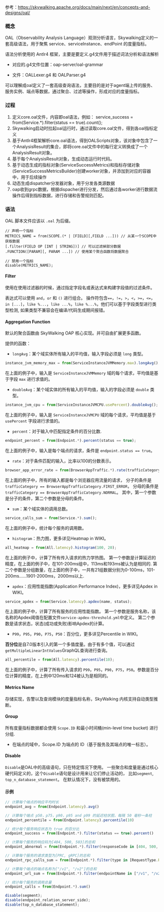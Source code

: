 参考：https://skywalking.apache.org/docs/main/next/en/concepts-and-designs/oal/

### 概念

OAL（Observability Analysis Language）观测分析语言，Skywalking定义的一套高级语法，用于聚焦 service、serviceInstance、endPoint 的度量指标。

语法分析使用的 Antlr4 框架，主要是要定义.g4文件用于描述词法分析和语法解析

- 对应的.g4文件位置：oap-server/oal-grammar

- 文件：OALLexer.g4 和 OALParser.g4

可以理解成oal定义了一套高级查询语法，主要目的是对于agent端上传的服务、服务实例、端点等数据，通过聚合、过滤等操作，形成对应的度量指标。

### 过程

1. 定义core.oal文件，内容即oal语法，例如：
   service_success = from(Service.*).filter(status == true).count();
2. Skywalking启动时拉起oal运行时，通过读取core.oal文件，得到各oal指标定义
3. 基于Antlr4框架解析core.oal语法，得到OALScripts对象，该对象中包含了一个AnalysisResult的集合，即将core.oal文件中的每行定义转换成了一个AnalysisResult对象。
4. 基于每个AnalysisResult对象，生成动态运行时代码。
5. 基于动态生成的指标对象(ServiceSuccessMetrics)和指标存储对象(ServiceSuccessMetricsBuilder)创建worker对象，并添加到对应的容器中，用于后续操作
6. 动态生成dispatcher分发器对象，用于分发各类源数据
7. oap收到grpc数据，根据dispacher进行分发，然后通过各worker进行数据流操作后得到指标数据，进行存储和告警规则匹配。

### 语法

OAL 脚本文件应该以 `.oal` 为后缀。

```
// 声明一个指标
METRICS_NAME = from(SCOPE.(* | [FIELD][,FIELD ...])) // 从某一个SCOPE中获取数据
[.filter(FIELD OP [INT | STRING])] // 可以过滤掉部分数据
.FUNCTION([PARAM][, PARAM ...]) // 使用某个聚合函数将数据聚合

// 禁用一个指标
disable(METRICS_NAME);
```

#### Filter

使用在使用过滤器的时候，通过指定字段名或表达式来构建字段值的过滤条件。

表达式可以使用 `and`，`or` 和 `()` 进行组合。 操作符包含`==`，`!=`，`>`，`<`，`>=`，`<=`，`in [...]`，`like %...`，`like ...%`，`like %...%`，他们可以基于字段类型进行类型检测, 如果类型不兼容会在编译/代码生成期间报错。

#### Aggregation Function

默认的聚合函数由 SkyWalking OAP 核心实现。并可自由扩展更多函数。

提供的函数：

- `longAvg`：某个域实体所有输入的平均值，输入字段必须是 `long` 类型。

```javascript
instance_jvm_memory_max = from(ServiceInstanceJVMMemory.max).longAvg();
```

在上面的例子中，输入是 `ServiceInstanceJVMMemory` 域的每个请求，平均值是基于字段 `max` 进行求值的。

- `doubleAvg`：某个域实体的所有输入的平均值，输入的字段必须是 `double` 类型。

```javascript
instance_jvm_cpu = from(ServiceInstanceJVMCPU.usePercent).doubleAvg();
```

在上面的例子中，输入是 `ServiceInstanceJVMCPU` 域的每个请求，平均值是基于 `usePercent` 字段进行求值的。

- `percent`：对于输入中匹配指定条件的百分比数.

```javascript
endpoint_percent = from(Endpoint.*).percent(status == true);
```

在上面的例子中，输入是每个端点的请求，条件是 `endpoint.status == true`。

- `rate`：对于条件匹配的输入，比率以100的分数表示。

```javascript
browser_app_error_rate = from(BrowserAppTraffic.*).rate(trafficCategory == BrowserAppTrafficCategory.FIRST_ERROR, trafficCategory == BrowserAppTrafficCategory.NORMAL);
```

在上面的例子中，所有的输入都是每个浏览器应用流量的请求， 分子的条件是`trafficCategory == BrowserAppTrafficCategory.FIRST_ERROR`， 分母的条件是`trafficCategory == BrowserAppTrafficCategory.NORMAL`。 其中，第一个参数是分子的条件，第二个参数是分母的条件。

- `sum`：某个域实体的调用总数。

```javascript
service_calls_sum = from(Service.*).sum();
```

在上面的例子中，统计每个服务的调用数。

- `histogram`：热力图，更多详见Heatmap in WIKI。

```javascript
all_heatmap = from(All.latency).histogram(100, 20);
```

在上面的例子中，计算了所有传入请求的热力学热图。 第一个参数是计算延迟的精度，在上面的例子中，在101-200ms组中，113ms和193ms被认为是相同的. 第二个参数是分组数量，在上面的例子中，一共有21组数据分别为0-100ms，101-200ms……1901-2000ms，2000ms以上.

- `apdex`：应用性能指数(Application Performance Index)，更多详见Apdex in WIKI。

```javascript
service_apdex = from(Service.latency).apdex(name, status);
```

在上面的例子中，计算了所有服务的应用性能指数。 第一个参数是服务名称，该名称的Apdex阈值在配置文件`service-apdex-threshold.yml`中定义。 第二个参数是请求状态，状态(成功或失败)影响Apdex的计算。

- `P99`，`P95`，`P90`，`P75`，`P50`：百分位，更多详见Percentile in WIKI。

**百分位**是自7.0版本引入的第一个多值度量。由于有多个值，可以通过`getMultipleLinearIntValues`GraphQL查询进行查询。

```javascript
all_percentile = from(All.latency).percentile(10);
```

在上面的例子中，计算了所有传入请求的 `P99`，`P95`，`P90`，`P75`，`P50`。参数是百分位计算的精度，在上例中120ms和124被认为是相同的。

#### Metrics Name

存储实现，告警以及查询模块的度量指标名称，SkyWalking 内核支持自动类型推断。

#### Group

所有度量指标数据都会使用 `Scope.ID` 和最小时间桶(min-level time bucket) 进行分组.

- 在端点的域中，Scope.ID 为端点的 ID（基于服务及其端点的唯一标志）。

#### Disable

`Disable`是OAL中的高级语句，只在特定情况下使用。 一些聚合和度量是通过核心硬代码定义的，这个`Disable`语句是设计用来让它们停止活动的， 比如`segment`, `top_n_database_statement`。 在默认情况下，没有被禁用的。

#### 示例

```javascript
// 计算每个端点的响应平均时长
endpoint_avg = from(Endpoint.latency).avg()

// 计算每个端点 p50，p75，p90，p95 and p99 的延迟柱状图，每隔 50 毫秒一条柱
endpoint_percentile = from(Endpoint.latency).percentile(10)

// 统计每个服务响应状态为 true 的百分比
endpoint_success = from(Endpoint.*).filter(status == true).percent()

// 计算每个服务的响应码为[404, 500, 503]的总和
endpoint_abnormal = from(Endpoint.*).filter(responseCode in [404, 500, 503]).sum()

// 计算每个服务的请求类型为[PRC, gRPC]的总和
endpoint_rpc_calls_sum = from(Endpoint.*).filter(type in [RequestType.PRC, RequestType.gRPC]).sum()

// 计算每个端点的端点名称为["/v1", "/v2"]的总和
endpoint_url_sum = from(Endpoint.*).filter(endpointName in ["/v1", "/v2"]).sum()

// 统计每个服务的调用总量
endpoint_calls = from(Endpoint.*).sum()

disable(segment);
disable(endpoint_relation_server_side);
disable(top_n_database_statement);
```